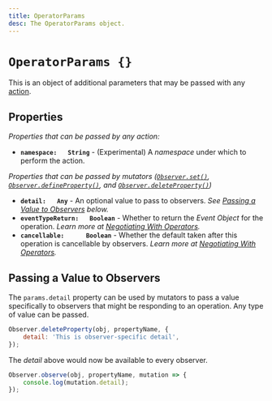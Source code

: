 ```yaml
---
title: OperatorParams
desc: The OperatorParams object.
---
```

# `OperatorParams {}`

This is an object of additional parameters that may be passed with any [action](../../actions).

## Properties

*Properties that can be passed by any action:*

+ **`namespace:   String`** - (Experimental) A *namespace* under which to perform the action.

*Properties that can be passed by mutators ([`Observer.set()`](../../actions/set), [`Observer.defineProperty()`](../../actions/defineProperty), and [`Observer.deleteProperty()`](../../actions/deleteProperty))*

+ **`detail:   Any`** - An optional value to pass to observers. *See [Passing a Value to Observers](#passing-a-value-to-observers) below.*
+ **`eventTypeReturn:   Boolean`** - Whether to return the *Event Object* for the operation. *Learn more at [Negotiating With Operators](../Event#negotiating-with-operators).*
+ **`cancellable:      Boolean`** - Whether the default taken after this operation is cancellable by observers. *Learn more at [Negotiating With Operators](../Event#negotiating-with-operators).*

## Passing a Value to Observers

The `params.detail` property can be used by mutators to pass a value specifically to observers that might be responding to an operation. Any type of value can be passed.

```js
Observer.deleteProperty(obj, propertyName, {
    detail: 'This is observer-specific detail',
});
```

The *detail* above would now be available to every observer.

```js
Observer.observe(obj, propertyName, mutation => {
    console.log(mutation.detail);
});
```
